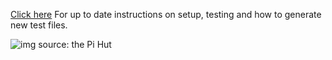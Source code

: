 [Click here](https://docs.google.com/document/d/1GM8eEl8pgx8UD4iG54ALqPz9Uq8WGPxw0VaGlemdktM/) For up to date instructions on setup, testing and how to generate new test files.


![img source: the Pi Hut](http://cdn.shopify.com/s/files/1/0176/3274/products/raspberry-pi-3-model-b-raspberry-pi-sc0073-14879273058366.jpg?v=1646249774
)

